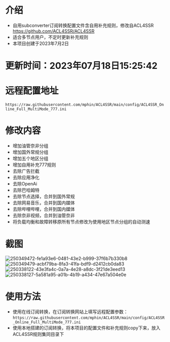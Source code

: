 # 介绍
* 自用subconverter订阅转换配置文件含自用补充规则，修改自ACL4SSR https://github.com/ACL4SSR/ACL4SSR    
* 适合多节点用户，不定时更新补充规则  
* 本项目创建于2023年7月2日
# 更新时间：2023年07月18日15:25:42
# 远程配置地址
`https://raw.githubusercontent.com/mphin/ACL4SSR/main/config/ACL4SSR_Online_Full_MultiMode_777.ini`
# 修改内容
* 增加油管奈非分组  
* 增加国外常规分组   
* 增加五个地区分组  
* 增加自用补充777规则  
* 去除广告拦截  
* 去除应用净化  
* 去除OpenAi  
* 去除巴哈姆特  
* 去除节点选择，合并到国外常规  
* 去除网易音乐，合并到国内媒体  
* 去除哔哩哔哩，合并到国内媒体  
* 去除奈非视频，合并到油管奈非  
* 将负载均衡和故障转移原所有节点修改为使用地区节点分组的自动测速
# 截图
![250349472-fe1a93e6-0481-43e2-b999-37f6b7b330b8](https://github.com/mphin/ACL4SSR/assets/59219235/a1467478-e3ee-4764-9e28-98e77ce93b08)
![250349479-acbf79ba-8fa3-41fa-bdf9-d2412cb0da83](https://github.com/mphin/ACL4SSR/assets/59219235/5133ff2f-a8b3-4590-a892-0f64aebb3336)
![250338122-43e3fa4c-0a7a-4e28-a8dc-3f21de3eed13](https://github.com/mphin/ACL4SSR/assets/59219235/73e0c0a0-6bb1-4f42-be65-0a795ae92a99)
![250338127-5a581a95-a01b-4b19-a434-47e67a504e0e](https://github.com/mphin/ACL4SSR/assets/59219235/268b2664-d1c0-44da-ab2b-b6c974f0f5a5)


# 使用方法
* 使用在线订阅转换，在订阅转换网站上填写远程配置参数：  
`https://raw.githubusercontent.com/mphin/ACL4SSR/main/config/ACL4SSR_Online_Full_MultiMode_777.ini`
* 使用本地搭建的订阅转换，将本项目的配置文件和补充规则copy下来，放入ACL4SSR规则集同目录下
